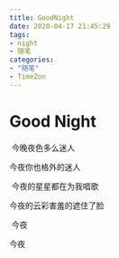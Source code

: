```yaml
---
title: GoodNight
date: 2020-04-17 21:45:29
tags: 
- night
- 随笔
categories:
- "随笔"
- TimeZon
---
```


# Good Night

​	今晚夜色多么迷人

今夜你也格外的迷人

​	今夜的星星都在为我唱歌

今夜的云彩害羞的遮住了脸

​	今夜

今夜